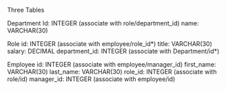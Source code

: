 Three Tables

Department
    Id: INTEGER (associate with role/department_id)
    name: VARCHAR(30)


Role
    id: INTEGER (associate with employee/role_id*)
    title: VARCHAR(30)
    salary: DECIMAL
    department_id: INTEGER (associate with Department/id*)

Employee
    id: INTEGER (associate with employee/manager_id)
    first_name: VARCHAR(30)
    last_name: VARCHAR(30)
    role_id: INTEGER (associate with role/id)
    manager_id: INTEGER (associate with employee/id)